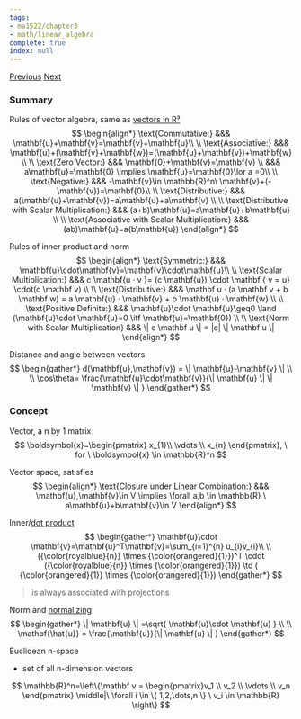 ```yaml
---
tags:
- ma1522/chapter3
- math/linear_algebra
complete: true
index: null
---
```

[Previous](/labyrinth/notes/math/ma1522/determinants)   [Next](/labyrinth/notes/math/ma1522/linear_combinations)
### Summary
Rules of vector algebra, same as [vectors in R³](/labyrinth/notes/math/ma1301/vectors_in_R³)
$$
\begin{align*}
\text{Commutative:} &&& \mathbf{u}+\mathbf{v}=\mathbf{v}+\mathbf{u}\\
\\
\text{Associative:} &&& \mathbf{u}+(\mathbf{v}+\mathbf{w})=(\mathbf{u}+\mathbf{v})+\mathbf{w} \\
\\
\text{Zero Vector:} &&& \mathbf{0}+\mathbf{v}=\mathbf{v} \\
&&& a\mathbf{u}=\mathbf{0} \implies \mathbf{u}=\mathbf{0}\lor a =0\\
\\
\text{Negative:} &&& -\mathbf{v}\in \mathbb{R}^n\ \mathbf{v}+(-\mathbf{v})=\mathbf{0}\\
\\
\text{Distributive:} &&& a(\mathbf{u}+\mathbf{v})=a\mathbf{u}+a\mathbf{v} \\
\\
\text{Distributive with Scalar Multiplication:} &&& (a+b)\mathbf{u}=a\mathbf{u}+b\mathbf{u} \\
\\
\text{Associative with Scalar Multiplication:} &&& (ab)\mathbf{u}=a(b\mathbf{u})
\end{align*}
$$

Rules of inner product and norm
$$
\begin{align*}
\text{Symmetric:} &&& \mathbf{u}\cdot\mathbf{v}=\mathbf{v}\cdot\mathbf{u}\\
\\
\text{Scalar Multiplication:} &&& c \mathbf{u · v }= (c \mathbf{u}) \cdot \mathbf { v = u} \cdot(c \mathbf v) \\
\\
\text{Distributive:} &&& \mathbf u · (a \mathbf v + b \mathbf w) = a \mathbf{u} · \mathbf{v} + b \mathbf{u} · \mathbf{w} \\
\\
\text{Positive Definite:} &&& \mathbf{u}\cdot \mathbf{u}\geq0 \land (\mathbf{u}\cdot \mathbf{u}=0 \iff \mathbf{u}=\mathbf{0}) \\
\\
\text{Norm with Scalar Multiplication} &&& \| c \mathbf u \| = |c| \| \mathbf u \|
\end{align*}
$$

Distance and angle between vectors
$$
\begin{gather*}
d(\mathbf{u},\mathbf{v}) = \| \mathbf{u}-\mathbf{v} \| \\
\\
\cos\theta= \frac{\mathbf{u}\cdot\mathbf{v}}{\| \mathbf{u} \| \| \mathbf{v} \| }
\end{gather*}
$$
### Concept
Vector, a n by 1 matrix
$$
\boldsymbol{x}=\begin{pmatrix}
x_{1}\\ \vdots \\ x_{n}
\end{pmatrix}, \ for \ \boldsymbol{x} \in \mathbb{R}^n
$$

Vector space, satisfies
$$
\begin{align*}
\text{Closure under Linear Combination:} &&& \mathbf{u},\mathbf{v}\in V \implies \forall a,b \in \mathbb{R} \ a\mathbf{u}+b\mathbf{v}\in V
\end{align*}
$$

Inner/[dot product](/labyrinth/notes/math/ma1301/dot_product)
$$
\begin{gather*}
\mathbf{u}\cdot \mathbf{v}=\mathbf{u}^T\mathbf{v}=\sum_{i=1}^{n} u_{i}v_{i}\\
\\
({\color{royalblue}{n}} \times {\color{orangered}{1}})^T \cdot ({\color{royalblue}{n}} \times {\color{orangered}{1}}) \to ( {\color{orangered}{1}} \times {\color{orangered}{1}})
\end{gather*}
$$
> is always associated with projections

Norm and [normalizing](/labyrinth/notes/math/ma1301/unit_vectors#^43f21a)
$$
\begin{gather*}
\| \mathbf{u} \| =\sqrt{ \mathbf{u}\cdot \mathbf{u} } \\
\\
\mathbf{\hat{u}} = \frac{\mathbf{u}}{\| \mathbf{u} \| }
\end{gather*}
$$

Euclidean n-space
- set of all n-dimension vectors

$$
\mathbb{R}^n=\left\{\mathbf v = \begin{pmatrix}v_1 \\ v_2 \\ \vdots \\ v_n \end{pmatrix} \middle|\ \forall i \in \{ 1,2,\dots,n \} \ v_i \in \mathbb{R} \right\}
$$